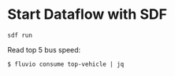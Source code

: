 
# Start Dataflow with SDF

```
sdf run
```

Read top 5 bus speed:
```
$ fluvio consume top-vehicle | jq
```
